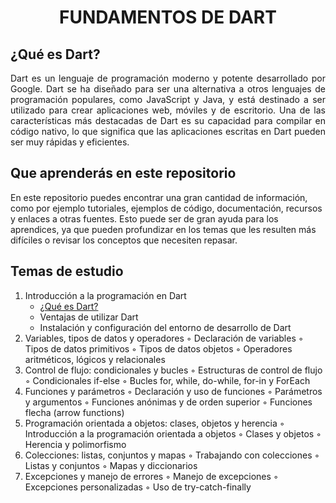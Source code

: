 # <div style="text-align: center"> FUNDAMENTOS DE DART </div>

## ¿Qué es Dart?

<div style="text-align: justify"> Dart es un lenguaje de programación moderno y potente desarrollado por Google. Dart se ha diseñado para ser una alternativa a otros lenguajes de programación populares, como JavaScript y Java, y está destinado a ser utilizado para crear aplicaciones web, móviles y de escritorio. Una de las características más destacadas de Dart es su capacidad para compilar en código nativo, lo que significa que las aplicaciones escritas en Dart pueden ser muy rápidas y eficientes. </div>

## Que aprenderás en este repositorio

En este repositorio puedes encontrar una gran cantidad de información, como por ejemplo tutoriales, ejemplos de código, documentación, recursos y enlaces a otras fuentes. Esto puede ser de gran ayuda para los aprendices, ya que pueden profundizar en los temas que les resulten más difíciles o revisar los conceptos que necesiten repasar.
## Temas de estudio
1. Introducción a la programación en Dart
    - [¿Qué es Dart?](https://github.com/Kronomus/fundamentos_dart/blob/master/bin/1-Introducci%C3%B3n%20a%20la%20programaci%C3%B3n%20en%20Dart/1%20-%20Introducci%C3%B3n%20a%20la%20programaci%C3%B3n%20en%20Dart.md)
    - Ventajas de utilizar Dart
    - Instalación y configuración del entorno de desarrollo de Dart
2. Variables, tipos de datos y operadores
    ◦ Declaración de variables
    ◦ Tipos de datos primitivos
    ◦ Tipos de datos objetos
    ◦ Operadores aritméticos, lógicos y relacionales
3. Control de flujo: condicionales y bucles
    ◦ Estructuras de control de flujo
    ◦ Condicionales if-else
    ◦ Bucles for, while, do-while, for-in y ForEach
4. Funciones y parámetros
    ◦ Declaración y uso de funciones
    ◦ Parámetros y argumentos
    ◦ Funciones anónimas y de orden superior
    ◦ Funciones flecha (arrow functions) 
5. Programación orientada a objetos: clases, objetos y herencia
    ◦ Introducción a la programación orientada a objetos
    ◦ Clases y objetos
    ◦ Herencia y polimorfismo
6. Colecciones: listas, conjuntos y mapas
    ◦ Trabajando con colecciones
    ◦ Listas y conjuntos
    ◦ Mapas y diccionarios
7. Excepciones y manejo de errores
    ◦ Manejo de excepciones
    ◦ Excepciones personalizadas
    ◦ Uso de try-catch-finally



